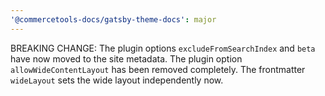 ```yaml
---
'@commercetools-docs/gatsby-theme-docs': major
---
```


BREAKING CHANGE: The plugin options `excludeFromSearchIndex` and `beta` have now moved to the site metadata. The plugin option `allowWideContentLayout` has been removed completely. The frontmatter `wideLayout` sets the wide layout independently now.
